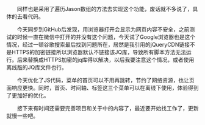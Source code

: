 &emsp;&emsp;同样也是采用了遍历Jason数组的方法去实现这个功能，废话就不多说了，具体的去看代码。

&emsp;&emsp;今天同步到GitHub后发现，用浏览器打开会显示为网页内容不安全，之前测试的时候一直在微信中打开的并没有这个问题，今天试了Google浏览器也是这个情况，经过一顿谷歌搜索最后找到问题所在，居然是我引用的jQueryCDN链接不是HTTPS的加密链接所以浏览器默认不链接该JQ库，导致所有脚本方法无法运行。后来替换成HTTPS加密的jq库得以解决，以后我要注意这个情况，或者使用离线版的JQ库文件也行。

&emsp;&emsp;今天优化了JS代码，菜单的首页可以不用再跳转，节约了网络资源，也让页面响应更快。同时，首页、时间轴、标签这三个菜单可以在离线下使用，体验得到了更加好的优化。

&emsp;&emsp;接下来有时间还需要完善项目和关于中的内容了，最近要开始找工作了，更新就慢一些吧。